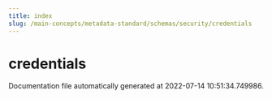 ```yaml
---
title: index
slug: /main-concepts/metadata-standard/schemas/security/credentials
---
```


# credentials

Documentation file automatically generated at 2022-07-14 10:51:34.749986.
